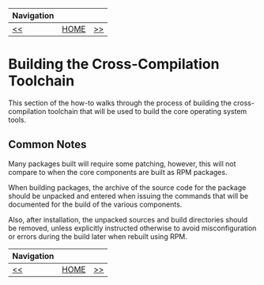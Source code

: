 | Navigation |||
| --- | --- | ---: |
| [<<](./IgnoringPreFinalSWTests.md) | [HOME](./README.md) | [>>](./CrossCompileZLib.md) |

# Building the Cross-Compilation Toolchain

This section of the how-to walks through the process of building the cross-compilation toolchain that will be used to
build the core operating system tools.

## Common Notes

Many packages built will require some patching, however, this will not compare to when the core components are built as
RPM packages.

When building packages, the archive of the source code for the package should be unpacked and entered when issuing the
commands that will be documented for the build of the various components.

Also, after installation, the unpacked sources and build directories should be removed, unless explicitly instructed
otherwise to avoid misconfiguration or errors during the build later when rebuilt using RPM.

| Navigation |||
| --- | --- | ---: |
| [<<](./IgnoringPreFinalSWTests.md) | [HOME](./README.md) | [>>](./CrossCompileZLib.md) |
